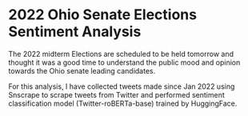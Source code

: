 # 2022 Ohio Senate Elections Sentiment Analysis

The 2022 midterm Elections are scheduled to be held tomorrow and thought it was a good time to understand the public mood and opinion towards the Ohio senate leading candidates. 

For this analysis, I have collected tweets made since Jan 2022 using Snscrape to scrape tweets from Twitter and performed sentiment classification model (Twitter-roBERTa-base) trained by HuggingFace. 
